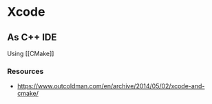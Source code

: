 # Xcode


## As C++ IDE

Using [[CMake]]


### Resources

- https://www.outcoldman.com/en/archive/2014/05/02/xcode-and-cmake/

